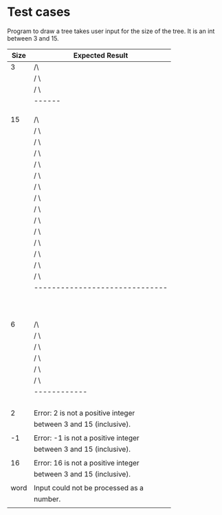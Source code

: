 # Test cases

Program to draw a tree takes user input
for the size of the tree. It is an int between
3 and 15.


| Size | Expected Result                      |
| ---- | ---------------                      |
| 3    |    /\                                |
|      |   /  \                               |
|      |  /    \                              |
|      |  ------                              |
|      |    ||                                |
|      |                                      |
|      |                                      |
| 15   |                  /\                  |
|      |                 /  \                 |
|      |                /    \                |
|      |               /      \               |
|      |              /        \              |
|      |             /          \             |
|      |            /            \            |
|      |           /              \           |
|      |          /                \          |
|      |         /                  \         |
|      |        /                    \        |
|      |       /                      \       |
|      |      /                        \      |
|      |     /                          \     |
|      |    /                            \    |
|      |    ------------------------------    |
|      |                  ||                  |
|      |                  ||                  |
|      |                  ||                  |
|      |                  ||                  |
|      |                  ||                  |
|      |                  ||                  |
|      |                  ||                  |
|      |                                      |
|      |                                      |
|      |                                      |
| 6    |         /\                           |
|      |        /  \                          |
|      |       /    \                         |
|      |      /      \                        |
|      |     /        \                       |
|      |    /          \                      |
|      |    ------------                      |
|      |         ||                           |
|      |         ||                           |
|      |         ||                           |
|      |                                      |
| 2    | Error: 2 is not a positive integer   |
|      | between 3 and 15 (inclusive).        |
|      |                                      |
| -1   | Error: -1 is not a positive integer  |
|      | between 3 and 15 (inclusive).        |
|      |                                      |
| 16   | Error: 16 is not a positive integer  |
|      | between 3 and 15 (inclusive).        |
|      |                                      |
| word | Input could not be processed as a    |
|      | number.                              |
|      |                                      |
